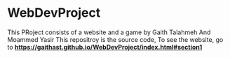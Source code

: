 # WebDevProject
This PRoject consists of a website and a game by Gaith Talahmeh And Moammed Yasir
This repositroy is the source code, To see the website, go to **https://gaithast.github.io/WebDevProject/index.html#section1**
